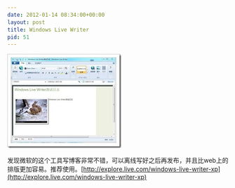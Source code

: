 ```yaml
---
date: 2012-01-14 08:34:00+00:00
layout: post
title: Windows Live Writer
pid: 51
---
```


[![未命名](/uploads/2012/01/thumb.jpg)](/uploads/2012/01/b6b51620b2e8.jpg)

发现微软的这个工具写博客非常不错，可以离线写好之后再发布，并且比web上的排版更加容易。推荐使用。[http://explore.live.com/windows-live-writer-xp](http://explore.live.com/windows-live-writer-xp)
